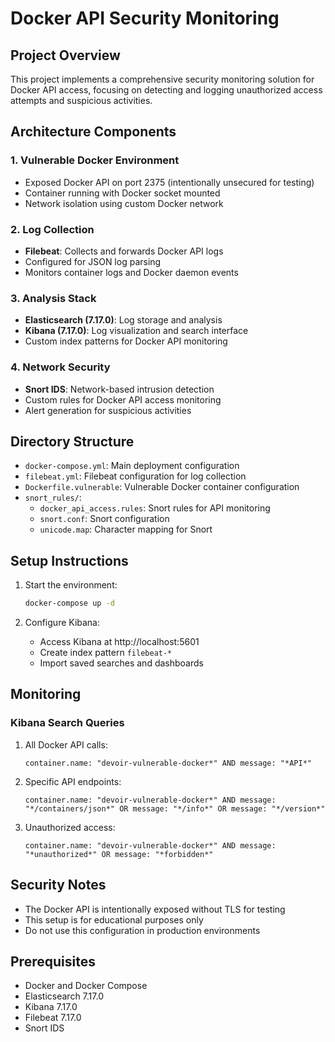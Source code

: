 # Docker API Security Monitoring

## Project Overview
This project implements a comprehensive security monitoring solution for Docker API access, focusing on detecting and logging unauthorized access attempts and suspicious activities.

## Architecture Components

### 1. Vulnerable Docker Environment
- Exposed Docker API on port 2375 (intentionally unsecured for testing)
- Container running with Docker socket mounted
- Network isolation using custom Docker network

### 2. Log Collection
- **Filebeat**: Collects and forwards Docker API logs
- Configured for JSON log parsing
- Monitors container logs and Docker daemon events

### 3. Analysis Stack
- **Elasticsearch (7.17.0)**: Log storage and analysis
- **Kibana (7.17.0)**: Log visualization and search interface
- Custom index patterns for Docker API monitoring

### 4. Network Security
- **Snort IDS**: Network-based intrusion detection
- Custom rules for Docker API access monitoring
- Alert generation for suspicious activities

## Directory Structure
- `docker-compose.yml`: Main deployment configuration
- `filebeat.yml`: Filebeat configuration for log collection
- `Dockerfile.vulnerable`: Vulnerable Docker container configuration
- `snort_rules/`: 
  - `docker_api_access.rules`: Snort rules for API monitoring
  - `snort.conf`: Snort configuration
  - `unicode.map`: Character mapping for Snort

## Setup Instructions
1. Start the environment:
   ```bash
   docker-compose up -d
   ```

2. Configure Kibana:
   - Access Kibana at http://localhost:5601
   - Create index pattern `filebeat-*`
   - Import saved searches and dashboards

## Monitoring
### Kibana Search Queries
1. All Docker API calls:
   ```
   container.name: "devoir-vulnerable-docker*" AND message: "*API*"
   ```

2. Specific API endpoints:
   ```
   container.name: "devoir-vulnerable-docker*" AND message: "*/containers/json*" OR message: "*/info*" OR message: "*/version*"
   ```

3. Unauthorized access:
   ```
   container.name: "devoir-vulnerable-docker*" AND message: "*unauthorized*" OR message: "*forbidden*"
   ```

## Security Notes
- The Docker API is intentionally exposed without TLS for testing
- This setup is for educational purposes only
- Do not use this configuration in production environments

## Prerequisites
- Docker and Docker Compose
- Elasticsearch 7.17.0
- Kibana 7.17.0
- Filebeat 7.17.0
- Snort IDS
